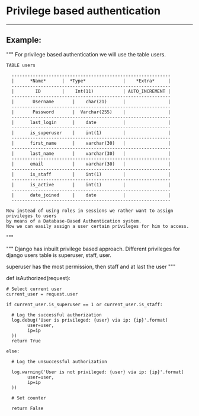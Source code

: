 # Privilege based authentication
-------

## Example:


  """
    For privilege based authentication we will use the table users.

    TABLE users
    
      ------------------------------------------------------------
      |      *Name*      |  *Type*              |    *Extra*     |
      ------------------------------------------------------------
      |        ID        |    Int(11)           | AUTO_INCREMENT |
      ------------------------------------------------------------
      |       Username       |    char(21)      |                |
      ------------------------------------------------------------
      |       Password       |  Varchar(255)    |                |
      ------------------------------------------------------------
      |      last_login      |    date          |                |
      ------------------------------------------------------------   
      |      is_superuser    |    int(1)        |                |
      ------------------------------------------------------------
      |      first_name      |    varchar(30)   |                |
      ------------------------------------------------------------
      |      last_name       |    varchar(30)   |                |
      ------------------------------------------------------------
      |      email           |    varchar(30)   |                |
      ------------------------------------------------------------
      |      is_staff        |    int(1)        |                |
      ------------------------------------------------------------
      |      is_active       |    int(1)        |                |
      ------------------------------------------------------------
      |      date_joined     |    date          |                |
      ------------------------------------------------------------ 

    Now instead of using roles in sessions we rather want to assign privileges to users
    by means of a Database-Based Authentication system.
    Now we can easily assign a user certain privileges for him to access.
  """

  """
  Django has inbuilt privilege based approach. Different privileges for django users table
  is superuser, staff, user.

  superuser has the most permission, then staff and at last the user
  """

  def isAuthorized(request):

    # Select current user 
    current_user = request.user

    if current_user.is_superuser == 1 or current_user.is_staff:
      
      # Log the successful authorization
      log.debug('User is privileged: {user} via ip: {ip}'.format(
            user=user,
            ip=ip
      ))
      return True
    
    else:

      # Log the unsuccessful authorization

      log.warning('User is not privileged: {user} via ip: {ip}'.format(
            user=user,
            ip=ip
      ))
      
      # Set counter
  
      return False
  